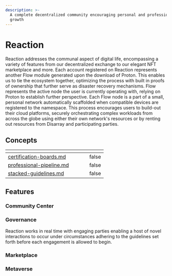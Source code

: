 ```yaml
---
description: >-
  A complete decentralized community encouraging personal and professional
  growth
---
```


# Reaction

Reaction addresses the communal aspect of digital life, encompassing a variety of features from our decentralized exchange to our elegant NFT marketplace and more. Each account registered on Reaction represents another Flow module generated upon the download of Proton. This enables us to tie the ecosystem together, optimizing the process with built in proofs of ownership that further serve as disaster recovery mechanisms. Flow represents the active node the user is currently operating with, relying on Proton to establish further perspective. Each Flow node is a part of a small, personal network automatically scaffolded when compatible devices are registered to the namespace. This process encourages users to build-out their cloud platforms, securely orchestrating complex workloads from across the globe using either their own network's resources or by renting out resources from Disarray and participating parties.&#x20;

## Concepts

<table data-view="cards"><thead><tr><th data-card-target data-type="content-ref"></th><th data-hidden></th><th data-hidden></th><th data-hidden></th><th data-hidden data-type="checkbox"></th></tr></thead><tbody><tr><td><a href="../appendix/index/c/certification-boards.md">certification-boards.md</a></td><td></td><td></td><td></td><td>false</td></tr><tr><td><a href="../appendix/index/p/professional-pipeline.md">professional-pipeline.md</a></td><td></td><td></td><td></td><td>false</td></tr><tr><td><a href="../appendix/index/s/stacked-guidelines.md">stacked-guidelines.md</a></td><td></td><td></td><td></td><td>false</td></tr></tbody></table>

## Features

### Community Center



### Governance

Reaction works in real time with engaging parties enabling a host of novel interactions to occur under circumstances adhering to the guidelines set forth before each engagement is allowed to begin.

### Marketplace



### Metaverse

